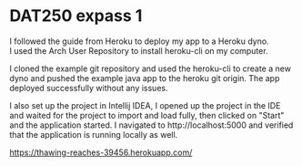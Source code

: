 # DAT250 expass 1

I followed the guide from Heroku to deploy my app to a Heroku dyno.  
I used the Arch User Repository to install heroku-cli on my computer.

I cloned the example git repository and used the heroku-cli to create a new dyno and pushed the example java app to the heroku git origin. The app deployed successfully without any issues.

I also set up the project in Intellij IDEA, I opened up the project in the IDE and waited for the project to import and load fully, then clicked on "Start" and the application started. I navigated to http://localhost:5000 and verified that the application is running locally as well.

https://thawing-reaches-39456.herokuapp.com/

